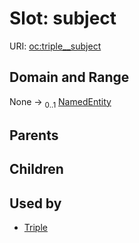 
# Slot: subject




URI: [oc:triple__subject](http://w3id.org/ontogpt/ontology-class-templatetriple__subject)


## Domain and Range

None &#8594;  <sub>0..1</sub> [NamedEntity](NamedEntity.md)

## Parents


## Children


## Used by

 * [Triple](Triple.md)
